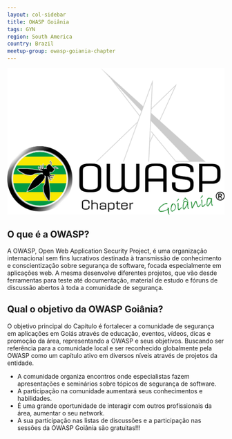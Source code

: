 ```yaml
---
layout: col-sidebar
title: OWASP Goiânia
tags: GYN
region: South America
country: Brazil
meetup-group: owasp-goiania-chapter
---
```

![OWASP GYN](/assets/images/OWASP-GYN-OFFICIAL-LOGO.png)

## O que é a OWASP?
A OWASP, Open Web Application Security Project, é uma organização internacional sem fins lucrativos destinada à transmissão de conhecimento e conscientização sobre segurança de software, focada especialmente em aplicações web. A mesma desenvolve diferentes projetos, que vão desde ferramentas para teste até documentação, material de estudo e fóruns de discussão abertos à toda a comunidade de segurança. 


## Qual o objetivo da OWASP Goiânia?
O objetivo principal do Capítulo é fortalecer a comunidade de segurança em aplicações em Goiás através de educação, eventos, vídeos, dicas e promoção da área, representando a OWASP e seus objetivos. Buscando ser referência para a comunidade local e ser reconhecido globalmente pela OWASP como um capítulo ativo em diversos níveis através de projetos da entidade.

- A comunidade organiza encontros onde especialistas fazem apresentações e seminários sobre tópicos de segurança de software.
- A participação na comunidade aumentará seus conhecimentos e habilidades.
- É uma grande oportunidade de interagir com outros profissionais da área, aumentar o seu network.
- A sua participação nas listas de discussões e a participação nas sessões da OWASP Goiânia são gratuitas!!!
